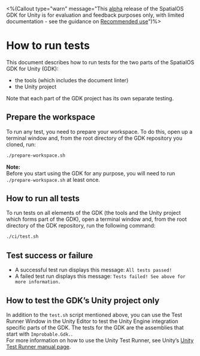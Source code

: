 [google-docs-link]: https://docs.google.com/document/d/1cNB-1CS-m3-28tZfVyi9ljWPiVwjihkphNN4Q9x_3EI/edit (Please place reviews as comments into this document here)

<%(Callout type="warn" message="This [alpha](https://docs.improbable.io/reference/latest/shared/release-policy#maturity-stages) release of the SpatialOS GDK for Unity is for evaluation and feedback purposes only, with limited documentation - see the guidance on [Recommended use](https://github.com/spatialos/UnityGDK/blob/master/README.md#recommended-use)")%>

# How to run tests

This document describes how to run tests for the two parts of the SpatialOS GDK for Unity (GDK):
* the tools (which includes the document linter)
* the Unity project

Note that each part of the GDK project has its own separate testing.

## Prepare the workspace
To run any test, you need to prepare your workspace. To do this, open up a terminal window and, from the root directory of the GDK repository you cloned, run:

```bash
./prepare-workspace.sh
```


**Note:**<br/>
Before you start using the GDK for any purpose, you will need to run `./prepare-workspace.sh` at least once.

## How to run all tests
To run tests on all elements of the GDK (the tools and the Unity project which forms part of the GDK), open a terminal window and, from the root directory of the GDK repository, run the following command:

```bash
./ci/test.sh
```

## Test success or failure
* A successful test run displays this message: `All tests passed!`
* A failed test run displays this message: `Tests failed! See above for more information.`

## How to test the GDK’s Unity project only

In addition to the `test.sh` script mentioned above, you can use the Test Runner Window in the Unity Editor to test the Unity Engine integration specific parts of the GDK.
The tests for the GDK are the assemblies that start with `Improbable.Gdk.`.<br>
For more information on how to use the Unity Test Runner, see Unity’s [Unity Test Runner manual page](https://docs.unity3d.com/Manual/testing-editortestsrunner.html).

[//]: # (Editorial review status: Full review 2018-07-13)
